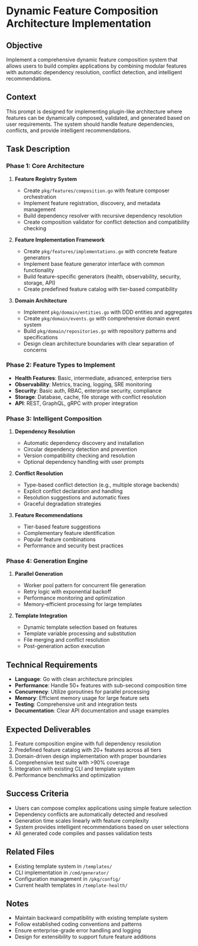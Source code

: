 # Dynamic Feature Composition Architecture Implementation

## Objective
Implement a comprehensive dynamic feature composition system that allows users to build complex applications by combining modular features with automatic dependency resolution, conflict detection, and intelligent recommendations.

## Context
This prompt is designed for implementing plugin-like architecture where features can be dynamically composed, validated, and generated based on user requirements. The system should handle feature dependencies, conflicts, and provide intelligent recommendations.

## Task Description

### Phase 1: Core Architecture
1. **Feature Registry System**
   - Create `pkg/features/composition.go` with feature composer orchestration
   - Implement feature registration, discovery, and metadata management
   - Build dependency resolver with recursive dependency resolution
   - Create composition validator for conflict detection and compatibility checking

2. **Feature Implementation Framework**
   - Create `pkg/features/implementations.go` with concrete feature generators
   - Implement base feature generator interface with common functionality
   - Build feature-specific generators (health, observability, security, storage, API)
   - Create predefined feature catalog with tier-based compatibility

3. **Domain Architecture**
   - Implement `pkg/domain/entities.go` with DDD entities and aggregates
   - Create `pkg/domain/events.go` with comprehensive domain event system
   - Build `pkg/domain/repositories.go` with repository patterns and specifications
   - Design clean architecture boundaries with clear separation of concerns

### Phase 2: Feature Types to Implement
- **Health Features**: Basic, intermediate, advanced, enterprise tiers
- **Observability**: Metrics, tracing, logging, SRE monitoring
- **Security**: Basic auth, RBAC, enterprise security, compliance
- **Storage**: Database, cache, file storage with conflict resolution
- **API**: REST, GraphQL, gRPC with proper integration

### Phase 3: Intelligent Composition
1. **Dependency Resolution**
   - Automatic dependency discovery and installation
   - Circular dependency detection and prevention
   - Version compatibility checking and resolution
   - Optional dependency handling with user prompts

2. **Conflict Resolution**
   - Type-based conflict detection (e.g., multiple storage backends)
   - Explicit conflict declaration and handling
   - Resolution suggestions and automatic fixes
   - Graceful degradation strategies

3. **Feature Recommendations**
   - Tier-based feature suggestions
   - Complementary feature identification
   - Popular feature combinations
   - Performance and security best practices

### Phase 4: Generation Engine
1. **Parallel Generation**
   - Worker pool pattern for concurrent file generation
   - Retry logic with exponential backoff
   - Performance monitoring and optimization
   - Memory-efficient processing for large templates

2. **Template Integration**
   - Dynamic template selection based on features
   - Template variable processing and substitution
   - File merging and conflict resolution
   - Post-generation action execution

## Technical Requirements
- **Language**: Go with clean architecture principles
- **Performance**: Handle 50+ features with sub-second composition time
- **Concurrency**: Utilize goroutines for parallel processing
- **Memory**: Efficient memory usage for large feature sets
- **Testing**: Comprehensive unit and integration tests
- **Documentation**: Clear API documentation and usage examples

## Expected Deliverables
1. Feature composition engine with full dependency resolution
2. Predefined feature catalog with 20+ features across all tiers
3. Domain-driven design implementation with proper boundaries
4. Comprehensive test suite with >90% coverage
5. Integration with existing CLI and template system
6. Performance benchmarks and optimization

## Success Criteria
- Users can compose complex applications using simple feature selection
- Dependency conflicts are automatically detected and resolved
- Generation time scales linearly with feature complexity
- System provides intelligent recommendations based on user selections
- All generated code compiles and passes validation tests

## Related Files
- Existing template system in `/templates/`
- CLI implementation in `/cmd/generator/`
- Configuration management in `/pkg/config/`
- Current health templates in `/template-health/`

## Notes
- Maintain backward compatibility with existing template system
- Follow established coding conventions and patterns
- Ensure enterprise-grade error handling and logging
- Design for extensibility to support future feature additions